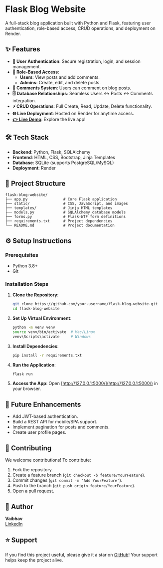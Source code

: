 # Flask Blog Website

A full-stack blog application built with Python and Flask, featuring user authentication, role-based access, CRUD operations, and deployment on Render.

## ✨ Features

- **🔐 User Authentication**: Secure registration, login, and session management.
- **👥 Role-Based Access**:
  - **Users**: View posts and add comments.
  - **Admins**: Create, edit, and delete posts.
- **💬 Comments System**: Users can comment on blog posts.
- **🗄️ Database Relationships**: Seamless Users ↔ Posts ↔ Comments integration.
- **⚡ CRUD Operations**: Full Create, Read, Update, Delete functionality.
- **🌐 Live Deployment**: Hosted on Render for anytime access.
- **[👉 Live Demo](https://blog-website-j678.onrender.com/)**: Explore the live app!

## 🛠️ Tech Stack

- **Backend**: Python, Flask, SQLAlchemy
- **Frontend**: HTML, CSS, Bootstrap, Jinja Templates
- **Database**: SQLite (supports PostgreSQL/MySQL)
- **Deployment**: Render

## 📂 Project Structure

```
flask-blog-website/
├── app.py                # Core Flask application
├── static/               # CSS, JavaScript, and images
├── templates/            # Jinja HTML templates
├── models.py             # SQLAlchemy database models
├── forms.py              # Flask-WTF form definitions
├── requirements.txt      # Project dependencies
└── README.md             # Project documentation
```

## ⚙️ Setup Instructions

### Prerequisites
- Python 3.8+
- Git

### Installation Steps
1. **Clone the Repository**:
   ```bash
   git clone https://github.com/your-username/flask-blog-website.git
   cd flask-blog-website
   ```

2. **Set Up Virtual Environment**:
   ```bash
   python -m venv venv
   source venv/bin/activate  # Mac/Linux
   venv\Scripts\activate     # Windows
   ```

3. **Install Dependencies**:
   ```bash
   pip install -r requirements.txt
   ```

4. **Run the Application**:
   ```bash
   flask run
   ```

5. **Access the App**:
   Open [http://127.0.0.1:5000/](http://127.0.0.1:5000/) in your browser.

## 🚀 Future Enhancements

- Add JWT-based authentication.
- Build a REST API for mobile/SPA support.
- Implement pagination for posts and comments.
- Create user profile pages.

## 🤝 Contributing

We welcome contributions! To contribute:
1. Fork the repository.
2. Create a feature branch (`git checkout -b feature/YourFeature`).
3. Commit changes (`git commit -m 'Add YourFeature'`).
4. Push to the branch (`git push origin feature/YourFeature`).
5. Open a pull request.

## 👤 Author

**Vaibhav**  
[LinkedIn](https://www.linkedin.com/in/vaibhav-vaibhav/)

## ⭐ Support

If you find this project useful, please give it a star on [GitHub](https://github.com/vaibhav-vai/Blog_Website)! Your support helps keep the project alive.

